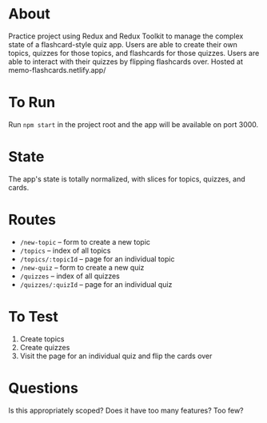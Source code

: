 # About
Practice project using Redux and Redux Toolkit to manage the complex state of a flashcard-style quiz app. Users are able to create their own topics, quizzes for those topics, and flashcards for those quizzes. Users are able to interact with their quizzes by flipping flashcards over. Hosted at memo-flashcards.netlify.app/

# To Run

Run `npm start` in the project root and the app will be available on port 3000.

# State

The app's state is totally normalized, with slices for topics, quizzes, and cards.

# Routes

- `/new-topic` – form to create a new topic
- `/topics` – index of all topics
- `/topics/:topicId` – page for an individual topic
- `/new-quiz` – form to create a new quiz
- `/quizzes` – index of all quizzes
- `/quizzes/:quizId` – page for an individual quiz

# To Test

1. Create topics
2. Create quizzes
3. Visit the page for an individual quiz and flip the cards over

# Questions

Is this appropriately scoped? Does it have too many features? Too few?
